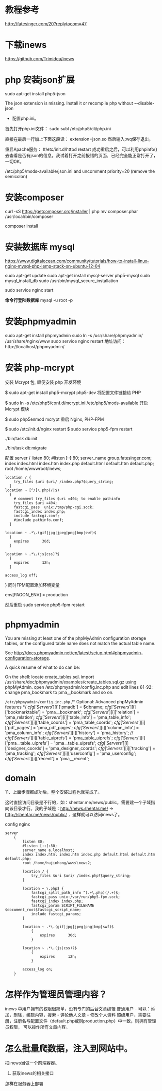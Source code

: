 教程参考
=========
http://fatesinger.com/20?replytocom=47


下载inews
==========
https://github.com/Trimidea/inews



php 安装json扩展  
===============
sudo apt-get install php5-json


The json extension is missing. Install it or recompile php without --disable-json

* 配置php.ini。

首先打开php.ini文件：
sudo subl /etc/php5/cli/php.ini

直接在最后一行加上下面这段话：
extension=json.so
然后输入:wq保存退出。

重启Apache服务：
#/etc/init.d/httpd restart
成功重启之后，可以利用phpinfo()去查看是否有json的信息。我试着打开之前报错的页面，已经完全能正常打开了，一切OK。

/etc/php5/mods-available/json.ini and uncomment priority=20 (remove the semicolon)



安装composer
=============
curl -sS https://getcomposer.org/installer | php
mv composer.phar /usr/local/bin/composer

composer install


安装数据库 mysql
==============
https://www.digitalocean.com/community/tutorials/how-to-install-linux-nginx-mysql-php-lemp-stack-on-ubuntu-12-04

sudo apt-get update
sudo apt-get install mysql-server php5-mysql
sudo mysql_install_db
sudo /usr/bin/mysql_secure_installation

sudo service nginx start


**命令行登陆数据库**
mysql -u root -p


安装phpmyadmin
===============
sudo apt-get install phpmyadmin
sudo ln -s /usr/share/phpmyadmin/ /usr/share/nginx/www
sudo service nginx restart
地址访问：
http://localhost/phpmyadmin/



安装 php-mcrypt
===========
安装 Mcrypt 包, 顺便安装 php 开发环境

$ sudo apt-get install php5-mcrypt php5-dev
将配置文件链接给 PHP

$ sudo ln -s /etc/php5/conf.d/mcrypt.ini /etc/php5/mods-available
开启 Mcrypt 模块

$ sudo php5enmod mcrypt
重启 Nginx, PHP-FPM

$ sudo /etc/init.d/nginx restart
$ sudo service php5-fpm restart


./bin/task db:init

./bin/task db:migrate


配置
server
  {
    listen 80;
    #listen [::]:80;
    server_name group.fatesinger.com;
    index index.html index.htm index.php default.html default.htm default.php;
    root  /home/wwwroot/inews;

    location / {
        try_files $uri $uri/ /index.php?$query_string;
      }
    location ~ [^/]\.php(/|$)
      {
        # comment try_files $uri =404; to enable pathinfo
        try_files $uri =404;
        fastcgi_pass  unix:/tmp/php-cgi.sock;
        fastcgi_index index.php;
        include fastcgi.conf;
        #include pathinfo.conf;
      }

    location ~ .*\.(gif|jpg|jpeg|png|bmp|swf)$
      {
        expires      30d;
      }

    location ~ .*\.(js|css)?$
      {
        expires      12h;
      }

    access_log off;
  }
同时FPM配置添加环境变量

env[PAGON_ENV] = production

然后重启
sudo service php5-fpm restart


phpmyadmin
============

You are missing at least one of the phpMyAdmin configuration storage tables, or the configured table name does not match the actual table name.

See http://docs.phpmyadmin.net/en/latest/setup.html#phpmyadmin-configuration-storage.

A quick resume of what to do can be:

On the shell: locate create_tables.sql.
import /usr/share/doc/phpmyadmin/examples/create_tables.sql.gz using phpMyAdmin.
open /etc/phpmyadmin/config.inc.php and edit lines 81-92: change pma_bookmark to pma__bookmark and so on.


`/etc/phpmyadmin/config.inc.php`
 /* Optional: Advanced phpMyAdmin features */
    $cfg['Servers'][$i]['pmadb'] = $dbname;
    $cfg['Servers'][$i]['bookmarktable'] = 'pma__bookmark';
    $cfg['Servers'][$i]['relation'] = 'pma_relation';
    $cfg['Servers'][$i]['table_info'] = 'pma_table_info';
    $cfg['Servers'][$i]['table_coords'] = 'pma_table_coords';
    $cfg['Servers'][$i]['pdf_pages'] = 'pma_pdf_pages';
    $cfg['Servers'][$i]['column_info'] = 'pma_column_info';
    $cfg['Servers'][$i]['history'] = 'pma_history';
    // $cfg['Servers'][$i]['table_uiprefs'] = 'pma_table_uiprefs';
    $cfg['Servers'][$i]['pma__table_uiprefs'] = 'pma__table_uiprefs';
    $cfg['Servers'][$i]['designer_coords'] = 'pma_designer_coords';
    $cfg['Servers'][$i]['tracking'] = 'pma_tracking';
    $cfg['Servers'][$i]['userconfig'] = 'pma_userconfig';
    $cfg['Servers'][$i]['recent'] = 'pma__recent';


domain
=============
11、上面步骤都成功后，整个安装过程也就完成了。

这时直接访问目录是不行的，如：shentar.me/news/public，需要建一个子域指向该目录才行。我的子域是：http://news.shentar.me/  -> http://shentar.me/news/public/ ，这样就可以访问inews了。


config nginx
```
server
    {
        listen 80;
        #listen [::]:80;
        server_name a.localhost;
        index index.html index.htm index.php default.html default.htm default.php;
        root /home/hujinhong/www/inews2;

        location / {
            try_files $uri $uri/ /index.php?$query_string;
        }

        location ~ \.php$ {
            fastcgi_split_path_info ^(.+\.php)(/.+)$;
            fastcgi_pass unix:/var/run/php5-fpm.sock;
            fastcgi_index index.php;
            fastcgi_param SCRIPT_FILENAME $document_root$fastcgi_script_name;
            include fastcgi_params;
        }

        location ~ .*\.(gif|jpg|jpeg|png|bmp|swf)$
            {
                expires      30d;
            }

        location ~ .*\.(js|css)?$
            {
                expires      12h;
            }

        access_log on;
    }
```

怎样作为管理员管理内容？
===================

inews 中用户拥有的权限很简单，没有专门的后台文章编辑
普通用户
    - 可以：添加，删除，编辑内容，搜索
    - 评论他人文章
    - 修改个人资料
超级用户，需要注册，注册名与配置文件（default.php或则production.php）中一致，则拥有管理员权限，
可以操作所有文章内容。



怎么批量爬数据，注入到网站中。
========================
把inews当做一个前端容器。


1. 获取inews的相关接口



怎样在服务器上部署



